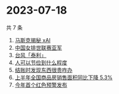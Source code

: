 # 2023-07-18

共 7 条

<!-- BEGIN -->
<!-- 最后更新时间 Tue Jul 18 2023 02:10:02 GMT+0800 (China Standard Time) -->

1. [马斯克揭秘 xAI](https://www.zhihu.com/search?q=%E9%A9%AC%E6%96%AF%E5%85%8B%E6%8F%AD%E7%A7%98%20xAI)
1. [中国女排世联赛亚军](https://www.zhihu.com/search?q=%E4%B8%AD%E5%9B%BD%E5%A5%B3%E6%8E%92%E4%B8%96%E8%81%94%E8%B5%9B%E4%BA%9A%E5%86%9B)
1. [台风「泰利」](https://www.zhihu.com/search?q=%E5%8F%B0%E9%A3%8E%E3%80%8C%E6%B3%B0%E5%88%A9%E3%80%8D)
1. [人可以节俭到什么程度](https://www.zhihu.com/search?q=%E4%BA%BA%E5%8F%AF%E4%BB%A5%E8%8A%82%E4%BF%AD%E5%88%B0%E4%BB%80%E4%B9%88%E7%A8%8B%E5%BA%A6)
1. [结账时发现东西很贵咋办](https://www.zhihu.com/search?q=%E7%BB%93%E8%B4%A6%E6%97%B6%E5%8F%91%E7%8E%B0%E4%B8%9C%E8%A5%BF%E5%BE%88%E8%B4%B5%E5%92%8B%E5%8A%9E)
1. [上半年全国商品房销售面积同比下降 5.3%](https://www.zhihu.com/search?q=%E4%B8%8A%E5%8D%8A%E5%B9%B4%E5%85%A8%E5%9B%BD%E5%95%86%E5%93%81%E6%88%BF%E9%94%80%E5%94%AE%E9%9D%A2%E7%A7%AF%E5%90%8C%E6%AF%94%E4%B8%8B%E9%99%8D%205.3%25)
1. [今年首个红色预警发布](https://www.zhihu.com/search?q=%E4%BB%8A%E5%B9%B4%E9%A6%96%E4%B8%AA%E7%BA%A2%E8%89%B2%E9%A2%84%E8%AD%A6%E5%8F%91%E5%B8%83)

<!-- END -->

